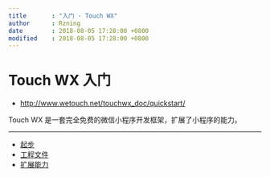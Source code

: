 ```yaml
---
title       : "入门 - Touch WX"
author      : Rzning
date        : 2018-08-05 17:28:00 +0800
modified    : 2018-08-05 17:28:00 +0800
---
```

# Touch WX 入门

- <http://www.wetouch.net/touchwx_doc/quickstart/>

Touch WX 是一套完全免费的微信小程序开发框架，扩展了小程序的能力。

---

- [起步](touchwx_begin)
- [工程文件](touchwx_project)
- [扩展能力](touchwx_extend)